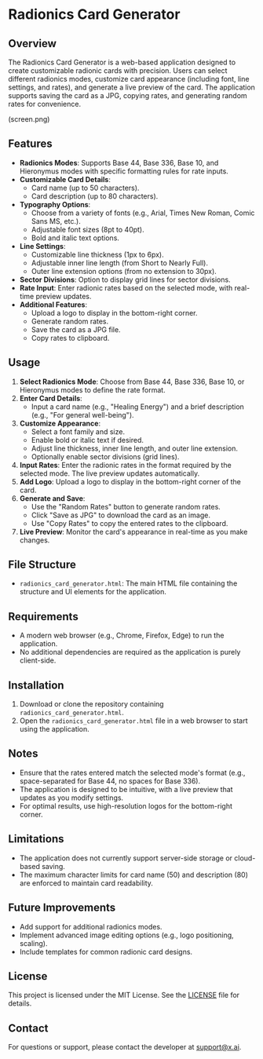 # Radionics Card Generator

## Overview
The Radionics Card Generator is a web-based application designed to create customizable radionic cards with precision. Users can select different radionics modes, customize card appearance (including font, line settings, and rates), and generate a live preview of the card. The application supports saving the card as a JPG, copying rates, and generating random rates for convenience.

(screen.png)

## Features
- **Radionics Modes**: Supports Base 44, Base 336, Base 10, and Hieronymus modes with specific formatting rules for rate inputs.
- **Customizable Card Details**:
  - Card name (up to 50 characters).
  - Card description (up to 80 characters).
- **Typography Options**:
  - Choose from a variety of fonts (e.g., Arial, Times New Roman, Comic Sans MS, etc.).
  - Adjustable font sizes (8pt to 40pt).
  - Bold and italic text options.
- **Line Settings**:
  - Customizable line thickness (1px to 6px).
  - Adjustable inner line length (from Short to Nearly Full).
  - Outer line extension options (from no extension to 30px).
- **Sector Divisions**: Option to display grid lines for sector divisions.
- **Rate Input**: Enter radionic rates based on the selected mode, with real-time preview updates.
- **Additional Features**:
  - Upload a logo to display in the bottom-right corner.
  - Generate random rates.
  - Save the card as a JPG file.
  - Copy rates to clipboard.

## Usage
1. **Select Radionics Mode**: Choose from Base 44, Base 336, Base 10, or Hieronymus modes to define the rate format.
2. **Enter Card Details**:
   - Input a card name (e.g., "Healing Energy") and a brief description (e.g., "For general well-being").
3. **Customize Appearance**:
   - Select a font family and size.
   - Enable bold or italic text if desired.
   - Adjust line thickness, inner line length, and outer line extension.
   - Optionally enable sector divisions (grid lines).
4. **Input Rates**: Enter the radionic rates in the format required by the selected mode. The live preview updates automatically.
5. **Add Logo**: Upload a logo to display in the bottom-right corner of the card.
6. **Generate and Save**:
   - Use the "Random Rates" button to generate random rates.
   - Click "Save as JPG" to download the card as an image.
   - Use "Copy Rates" to copy the entered rates to the clipboard.
7. **Live Preview**: Monitor the card's appearance in real-time as you make changes.

## File Structure
- `radionics_card_generator.html`: The main HTML file containing the structure and UI elements for the application.

## Requirements
- A modern web browser (e.g., Chrome, Firefox, Edge) to run the application.
- No additional dependencies are required as the application is purely client-side.

## Installation
1. Download or clone the repository containing `radionics_card_generator.html`.
2. Open the `radionics_card_generator.html` file in a web browser to start using the application.

## Notes
- Ensure that the rates entered match the selected mode's format (e.g., space-separated for Base 44, no spaces for Base 336).
- The application is designed to be intuitive, with a live preview that updates as you modify settings.
- For optimal results, use high-resolution logos for the bottom-right corner.

## Limitations
- The application does not currently support server-side storage or cloud-based saving.
- The maximum character limits for card name (50) and description (80) are enforced to maintain card readability.

## Future Improvements
- Add support for additional radionics modes.
- Implement advanced image editing options (e.g., logo positioning, scaling).
- Include templates for common radionic card designs.

## License
This project is licensed under the MIT License. See the [LICENSE](LICENSE) file for details.

## Contact
For questions or support, please contact the developer at [support@x.ai](mailto:support@x.ai).
